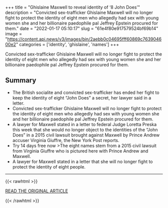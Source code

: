 +++
title = "Ghislaine Maxwell to reveal identity of ‘8 John Does’"
description = "Convicted sex-trafficker Ghislaine Maxwell will no longer fight to protect the identity of eight men who allegedly had sex with young women she and her billionaire paedophile pal Jeffrey Epstein procured for them."
date = "2022-01-17 05:10:17"
slug = "61e4f80e917579524bf69b14"
image = "https://content.api.news/v3/images/bin/2aebb0c04695fff60869c763904600e2"
categories = ['identity', 'ghislaine', 'names']
+++

Convicted sex-trafficker Ghislaine Maxwell will no longer fight to protect the identity of eight men who allegedly had sex with young women she and her billionaire paedophile pal Jeffrey Epstein procured for them.

## Summary

- The British socialite and convicted sex-trafficker has ended her fight to keep the identity of eight “John Does” a secret, her lawyer said in a letter.
- Convicted sex-trafficker Ghislaine Maxwell will no longer fight to protect the identity of eight men who allegedly had sex with young women she and her billionaire paedophile pal Jeffrey Epstein procured for them.
- A lawyer for Maxwell stated in a letter to federal Judge Loretta Preska this week that she would no longer object to the identities of the “John Does” in a 2015 civil lawsuit brought against Maxwell by Prince Andrew accuser Virginia Giuffre, the New York Post reports.
- Try 14 days free now >The eight names stem from a 2015 civil lawsuit from Virginia Giuffre who is pictured here with Prince Andrew and Maxwell.
- A lawyer for Maxwell stated in a letter that she will no longer fight to protect the identity of eight people.

---

{{< rawhtml >}}
  <p class="article-category">
    <a target="_blank" href="https://www.news.com.au/world/north-america/ghislaine-maxwell-to-reveal-identity-of-8-john-does/news-story/ebb83f048dcab2d09fa265f9ef444d6d">READ THE ORIGINAL ARTICLE</a>
  </p>
{{< /rawhtml >}}
